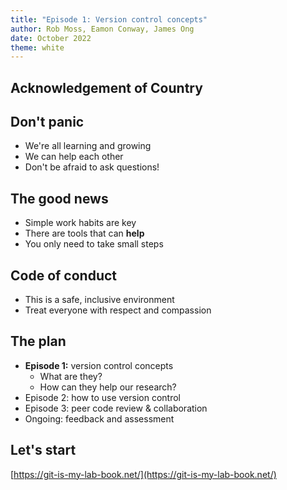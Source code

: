 ```yaml
---
title: "Episode 1: Version control concepts"
author: Rob Moss, Eamon Conway, James Ong
date: October 2022
theme: white
---
```


## Acknowledgement of Country

## Don't panic

- We're all learning and growing
- We can help each other
- Don't be afraid to ask questions!

## The good news

- Simple work habits are key
- There are tools that can **help**
- You only need to take small steps

## Code of conduct

- This is a safe, inclusive environment
- Treat everyone with respect and compassion

## The plan

- **Episode 1:** version control concepts
  - What are they?
  - How can they help our research?
- Episode 2: how to use version control
- Episode 3: peer code review & collaboration
- Ongoing: feedback and assessment

## Let's start

[https://git-is-my-lab-book.net/](https://git-is-my-lab-book.net/)
